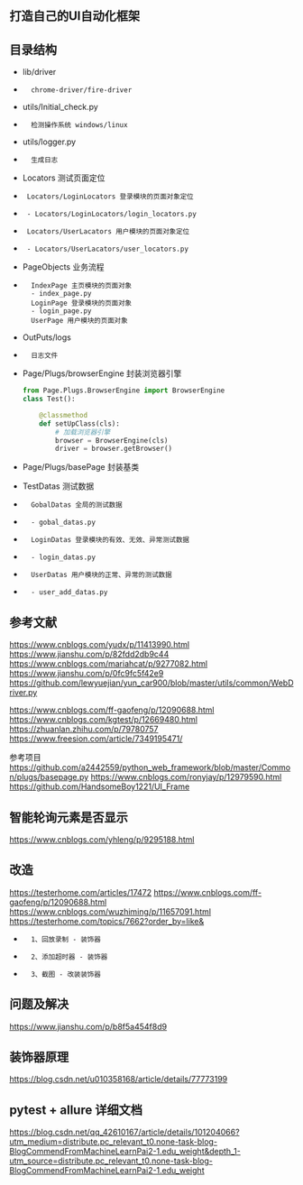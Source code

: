 ## 打造自己的UI自动化框架

## 目录结构
+   lib/driver 
+       chrome-driver/fire-driver
+   utils/Initial_check.py 
+       检测操作系统 windows/linux
+   utils/logger.py
+       生成日志
+   Locators 测试页面定位
+      Locators/LoginLocators 登录模块的页面对象定位
+      - Locators/LoginLocators/login_locators.py
+      Locators/UserLacators 用户模块的页面对象定位
+      - Locators/UserLacators/user_locators.py
+   PageObjects 业务流程
+       IndexPage 主页模块的页面对象
        - index_page.py
        LoginPage 登录模块的页面对象
        - login_page.py
        UserPage 用户模块的页面对象
+   OutPuts/logs
+       日志文件
+   Page/Plugs/browserEngine 封装浏览器引擎
    ```python
    from Page.Plugs.BrowserEngine import BrowserEngine
    class Test():

        @classmethod
        def setUpClass(cls):
            # 加载浏览器引擎
            browser = BrowserEngine(cls)
            driver = browser.getBrowser()
    ```
    
+   Page/Plugs/basePage 封装基类
+   TestDatas 测试数据
+       GobalDatas 全局的测试数据
+       - gobal_datas.py
+       LoginDatas 登录模块的有效、无效、异常测试数据
+       - login_datas.py
+       UserDatas 用户模块的正常、异常的测试数据
+       - user_add_datas.py



## 参考文献
https://www.cnblogs.com/yudx/p/11413990.html
https://www.jianshu.com/p/82fdd2db9c44
https://www.cnblogs.com/mariahcat/p/9277082.html
https://www.jianshu.com/p/0fc9fc5f42e9
https://github.com/lewyuejian/yun_car900/blob/master/utils/common/WebDriver.py


https://www.cnblogs.com/ff-gaofeng/p/12090688.html
https://www.cnblogs.com/kgtest/p/12669480.html
https://zhuanlan.zhihu.com/p/79780757
https://www.freesion.com/article/7349195471/

参考项目 https://github.com/a2442559/python_web_framework/blob/master/Common/plugs/basepage.py
https://www.cnblogs.com/ronyjay/p/12979590.html
https://github.com/HandsomeBoy1221/UI_Frame

## 智能轮询元素是否显示
https://www.cnblogs.com/yhleng/p/9295188.html
## 改造
https://testerhome.com/articles/17472
https://www.cnblogs.com/ff-gaofeng/p/12090688.html
https://www.cnblogs.com/wuzhiming/p/11657091.html
https://testerhome.com/topics/7662?order_by=like&

+       1、回放录制 - 装饰器
+       2、添加超时器 - 装饰器
+       3、截图 - 改装装饰器

## 问题及解决
https://www.jianshu.com/p/b8f5a454f8d9

## 装饰器原理
https://blog.csdn.net/u010358168/article/details/77773199

## pytest + allure 详细文档
https://blog.csdn.net/qq_42610167/article/details/101204066?utm_medium=distribute.pc_relevant_t0.none-task-blog-BlogCommendFromMachineLearnPai2-1.edu_weight&depth_1-utm_source=distribute.pc_relevant_t0.none-task-blog-BlogCommendFromMachineLearnPai2-1.edu_weight